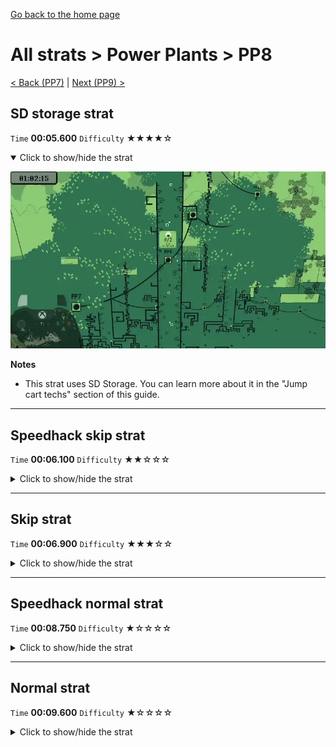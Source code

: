 [Go back to the home page](https://github.com/Doublevil/scbspeedrun)

# All strats > Power Plants > PP8

[< Back (PP7)](https://github.com/Doublevil/scbspeedrun/blob/main/levels/all_lvl/pp/PP7.md) | [Next (PP9) >](https://github.com/Doublevil/scbspeedrun/blob/main/levels/all_lvl/pp/PP9.md)

## SD storage strat

`Time` **00:05.600** `Difficulty` ★★★★☆
<details open>
  <summary>Click to show/hide the strat</summary>

  [![Strat animation](https://github.com/Doublevil/scbspeedrun/blob/main/media/levels/pp/PP8_SDStorage.webp)](https://github.com/Doublevil/scbspeedrun/blob/main/media/levels/pp/PP8_SDStorage.mp4?raw=true)

  **Notes**
  - This strat uses SD Storage. You can learn more about it in the "Jump cart techs" section of this guide.
</details>

---
## Speedhack skip strat

`Time` **00:06.100** `Difficulty` ★★☆☆☆
<details>
  <summary>Click to show/hide the strat</summary>

  [![Strat animation](https://github.com/Doublevil/scbspeedrun/blob/main/media/levels/pp/PP8_S_Skip.webp)](https://github.com/Doublevil/scbspeedrun/blob/main/media/levels/pp/PP8_S_Skip.mp4?raw=true)
</details>

---
## Skip strat

`Time` **00:06.900** `Difficulty` ★★★☆☆
<details>
  <summary>Click to show/hide the strat</summary>

  [![Strat animation](https://github.com/Doublevil/scbspeedrun/blob/main/media/levels/pp/PP8_Skip.webp)](https://github.com/Doublevil/scbspeedrun/blob/main/media/levels/pp/PP8_Skip.mp4?raw=true)
</details>

---
## Speedhack normal strat

`Time` **00:08.750** `Difficulty` ★☆☆☆☆
<details>
  <summary>Click to show/hide the strat</summary>

  [![Strat animation](https://github.com/Doublevil/scbspeedrun/blob/main/media/levels/pp/PP8_S_Strat.webp)](https://github.com/Doublevil/scbspeedrun/blob/main/media/levels/pp/PP8_S_Strat.mp4?raw=true)
</details>

---
## Normal strat

`Time` **00:09.600** `Difficulty` ★☆☆☆☆
<details>
  <summary>Click to show/hide the strat</summary>

  [![Strat animation](https://github.com/Doublevil/scbspeedrun/blob/main/media/levels/pp/PP8_Strat.webp)](https://github.com/Doublevil/scbspeedrun/blob/main/media/levels/pp/PP8_Strat.mp4?raw=true)
</details>
